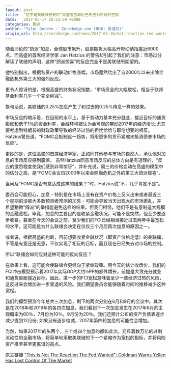 ```yaml
---
layout: post
title:  “这不是美联储想要的”高盛警告耶伦已失去对市场的控制
date:   2017-03-17 20:52:59 +0800
categories: 翻译
author: "Tyler Durden ／ ZeroHedge.com (编译: 吴澄剑)"
origin_url: http://zerohedge.com/news/2017-03-16/not-reaction-fed-wanted-goldman-warns-yellen-has-lost-control-market
---
```


随着耶伦的“鸽派”加息，全球股市飙升，股票期货大幅高开带动纳指接近6000点。而高盛的首席经济学家 Jan Hatzius 的警告却引起了我们的注意：市场过分解读了联储的声明，这种“鸽派惊喜”的反应完全不是美联储所期望的。

他特别指出，根据各资产的联动价格涨幅，市场竟然给出了自2000年以来出除金融危机外第三大的强烈反应。

更令人惊讶的是，根据高盛的财务状况指数，“市场资金的大幅放松，相当于联邦基金利率几乎一个完全削减“。

换句话说，美联储的0.25%加息产生了和过去的0.25%降息一样的效果。

市场反应的暗示着，在目前的水平上，基于劳动力基本充分就业，接近目标的通货膨胀和低于1％的资金利率，金融环境被认为会可观的带动2017年的经济增长;尤其要考虑到特朗普的财政政策导致的经济过热的担忧恰恰与耶伦想要的相反。Hatzius警告道，“FOMC会抵制这一趋势，将用更多的货币紧缩来抵消债券市场的反应“。

更妙的是，这位高盛的首席经济学家，正如同其他参与市场的自然人，承认他对加息的市场反应感到震惊。 虽然Hatzius同意市场反应的总体方向是有道理的，“反应的激烈程度使我们感到非常惊讶”，并补充说，周三的价格变动在高盛的模型中的估分之高，是“FOMC会议自2000年以来金除融危机之外的第三大鸽派惊喜“。

当问及“FOMC是否有意达成这样的结果？”时，Hatzius说“不，几乎肯定不是”。

委员会可能担心，加息 - 特别是在市场上没有在资产价格上反义出来或者最近三个星期前没被大多数预测者预测的加息 - 可能会导致当天出现大的市场紊乱，并希望稍微“鸽派”的举措能避免这样的结果。但我们相信，他们不是有意制造大规模的金融宽松。毕竟，加息的主要目的是收紧金融状况，可能不是突然，但至少要逐步收紧。甚至在今天的会议之前，至少我们的FCI已经相当接近过去两年中最宽松的水平，这可能是为什么联储会决定在仅仅三个月后再次加息的原因之一。

或者说，根据高盛的判断，目前想要收紧金融状况（即资产价格走低）的美联储，不管是有意还是无意，不仅实现了相反的目标，而且现在已经失去对市场的控制。

所以“联储会如何应对这种可能的反向反应？

在效果上看，这可能会使联储会更倾向于紧缩政策。用今天的估计收盘价，我们的FCI冲击模型预示着2017年实际GDP大约½PP的额外增长，前提是大致充分就业和通货膨胀接近目标。因此，进一步的FCI宽松意味着至少一些经济过热的风险，这反过来会增加进一步衰退的风险。我们期望委员会能够随着时间的推移减少这种宽松。

我们的模型预测今年总共三次加息，剩下的两次分别在6月和9月的会议中。其次是在2018年和2019年的各四次加息。我们看到下一次加息发生在2017年6月的主观概率为60％，7月份为10％，9月份为20％。我们还预计公布的资产负债表逐步减少直到12月份; 如果没有逐步缩减，2017年第四轮加息的可能性会增加。

当然，如果2017年的头两个，三个或四个加息的都如此次。充斥着数万亿的过剩流动性的金融市场，将简单地采取美联储的下一个紧缩作为宽松的指标，并将风险资产推至甚至更离谱的高点。

原文链接 ["This Is Not The Reaction The Fed Wanted": Goldman Warns Yellen Has Lost Control Of The Market](http://zerohedge.com/news/2017-03-16/not-reaction-fed-wanted-goldman-warns-yellen-has-lost-control-market)

